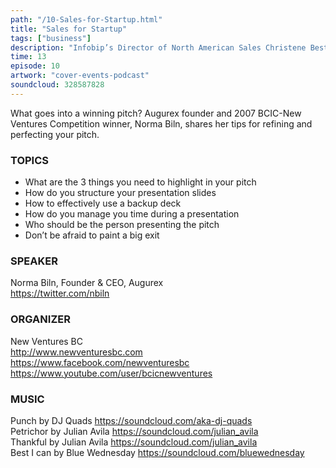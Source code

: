 ```yaml
---
path: "/10-Sales-for-Startup.html"
title: "Sales for Startup"
tags: ["business"]
description: "Infobip’s Director of North American Sales Christene Best shares the essentials in developing a startup sales strategy. This episode will cover the language of sales, the role of sales, and how to drive sales."
time: 13
episode: 10
artwork: "cover-events-podcast"
soundcloud: 328587828
---
```

What goes into a winning pitch? Augurex founder and 2007 BCIC-New Ventures Competition winner, Norma Biln, shares her tips for refining and perfecting your pitch.

### TOPICS
- What are the 3 things you need to highlight in your pitch
- How do you structure your presentation slides
- How to effectively use a backup deck
- How do you manage you time during a presentation
- Who should be the person presenting the pitch
- Don’t be afraid to paint a big exit

### SPEAKER
Norma Biln, Founder & CEO, Augurex  
https://twitter.com/nbiln 
 
### ORGANIZER

New Ventures BC  
http://www.newventuresbc.com   
https://www.facebook.com/newventuresbc  
https://www.youtube.com/user/bcicnewventures   
 
### MUSIC
Punch by DJ Quads https://soundcloud.com/aka-dj-quads  
Petrichor by Julian Avila https://soundcloud.com/julian_avila  
Thankful by Julian Avila https://soundcloud.com/julian_avila  
Best I can by Blue Wednesday https://soundcloud.com/bluewednesday  
